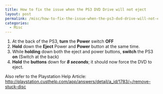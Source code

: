```yaml
---
title: How to fix the issue when the PS3 DVD Drive will not eject
layout: post
permalink: /misc/how-to-fix-the-issue-when-the-ps3-dvd-drive-will-not-eject/
categories:
  - Misc
---
```

  1. At the back of the PS3, **turn** the **Power** switch **OFF**
  2. **Hold** down the **Eject** Power and **Power** button at the same time.
  3. While **holding** down both the eject and power buttons, **switch** the PS3 **on** (Switch at the back)
  4. **Hold** the **buttons** down for **_8 seconds_**; it should now force the DVD to eject.

Also refer to the Playstation Help Article: http://playstation.custhelp.com/app/answers/detail/a_id/1783/~/remove-stuck-disc
